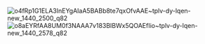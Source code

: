 ![o4fRp1G1ELA3InEYgAIaA5BABb8te7qxOfvAAE~tplv-dy-lqen-new_1440_2500_q82](https://github.com/user-attachments/assets/17ec75f8-eeac-4d96-83b7-cd00d1d4f5f2)
![o8aEYRfAA8UM0f3NAAA7v183BIBWx5QOAEfIio~tplv-dy-lqen-new_1440_2578_q82](https://github.com/user-attachments/assets/a85074a4-a216-4cb9-8196-6ae7684a40a3)